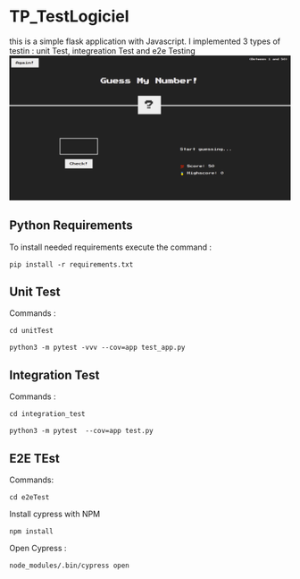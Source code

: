 # TP_TestLogiciel
this is a simple flask application with Javascript. I implemented 3 types of testin : unit Test, integreation Test and e2e Testing
![Screeshot](app.png)
## Python Requirements 
To install needed requirements execute the command :  
``` 
pip install -r requirements.txt 
```
     
## Unit Test
Commands : 

```
cd unitTest  
```
```
python3 -m pytest -vvv --cov=app test_app.py
```
## Integration Test
Commands :  
```
cd integration_test 
```
```
python3 -m pytest  --cov=app test.py
```
## E2E TEst
Commands:
```
cd e2eTest
```
Install cypress with NPM
```
npm install
```
Open Cypress :
``` 
node_modules/.bin/cypress open
```

